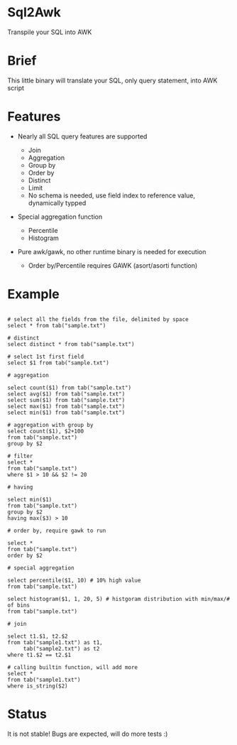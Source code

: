 # Sql2Awk

Transpile your SQL into AWK

# Brief

This little binary will translate your SQL, only query statement, into AWK script

# Features

- Nearly all SQL query features are supported
  - Join
  - Aggregation
  - Group by
  - Order by
  - Distinct
  - Limit
  - No schema is needed, use field index to reference value, dynamically typped

- Special aggregation function
  - Percentile
  - Histogram

- Pure awk/gawk, no other runtime binary is needed for execution
  - Order by/Percentile requires GAWK (asort/asorti function)

# Example

```

# select all the fields from the file, delimited by space
select * from tab("sample.txt")

# distinct
select distinct * from tab("sample.txt")

# select 1st first field
select $1 from tab("sample.txt")

# aggregation

select count($1) from tab("sample.txt")
select avg($1) from tab("sample.txt")
select sum($1) from tab("sample.txt")
select max($1) from tab("sample.txt")
select min($1) from tab("sample.txt")

# aggregation with group by
select count($1), $2+100
from tab("sample.txt")
group by $2

# filter
select *
from tab("sample.txt")
where $1 > 10 && $2 != 20

# having

select min($1)
from tab("sample.txt")
group by $2
having max($3) > 10

# order by, require gawk to run

select *
from tab("sample.txt")
order by $2

# special aggregation

select percentile($1, 10) # 10% high value
from tab("sample.txt")

select histogram($1, 1, 20, 5) # histgoram distribution with min/max/# of bins
from tab("sample.txt")

# join

select t1.$1, t2.$2
from tab("sample1.txt") as t1,
     tab("sample2.txt") as t2
where t1.$2 == t2.$1

# calling builtin function, will add more
select *
from tab("sample1.txt")
where is_string($2)

```

# Status

It is not stable!  Bugs are expected, will do more tests :)
